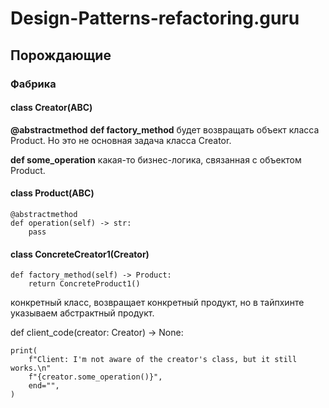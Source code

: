 # Design-Patterns-refactoring.guru

## Порождающие

### Фабрика

#### class Creator(ABC)

**@abstractmethod**
**def factory_method** будет возвращать объект класса Product. Но это не основная задача класса Creator.

**def some_operation** какая-то бизнес-логика, связанная с объектом Product.

#### class Product(ABC)

    @abstractmethod
    def operation(self) -> str:
        pass

#### class ConcreteCreator1(Creator)
    def factory_method(self) -> Product:
        return ConcreteProduct1()
конкретный класс, возвращает конкретный продукт, но в тайпхинте указываем абстрактный продукт.


def client_code(creator: Creator) -> None:

    print(
        f"Client: I'm not aware of the creator's class, but it still works.\n"
        f"{creator.some_operation()}",
        end="",
    )

